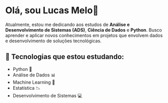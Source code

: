 # Olá, sou Lucas Melo👋

Atualmente, estou me dedicando aos estudos de **Análise e Desenvolvimento de Sistemas (ADS)**, **Ciência de Dados** e **Python**. Busco aprender e aplicar novos conhecimentos em projetos que envolvem dados e desenvolvimento de soluções tecnológicas.

## 🚀 Tecnologias que estou estudando:
- Python 🐍
- Análise de Dados 📊
- Machine Learning 🤖
- Estatística 📉
- Desenvolvimento de Sistemas 💻

